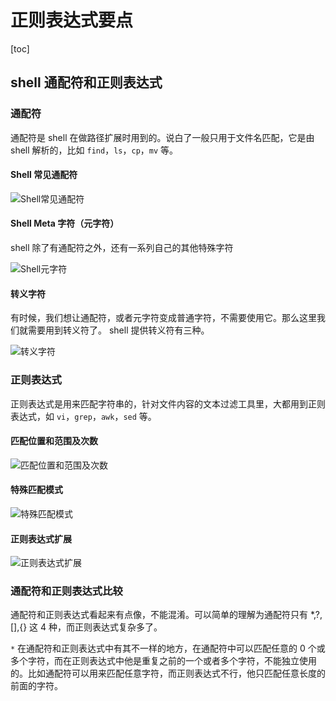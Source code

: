 <!--
 * @Description: 
 * @Author: alphapenng
 * @Github: 
 * @Date: 2023-01-04 16:23:30
 * @LastEditors: alphapenng
 * @LastEditTime: 2023-01-04 19:02:32
 * @FilePath: /balabala/content/private/正则表达式要点.md
-->
# 正则表达式要点

[toc]

## shell 通配符和正则表达式

### 通配符

通配符是 shell 在做路径扩展时用到的。说白了一般只用于文件名匹配，它是由 shell 解析的，比如 `find`，`ls`，`cp`，`mv` 等。

#### Shell 常见通配符

![Shell常见通配符](https://alphapenng-1305651397.cos.ap-shanghai.myqcloud.com/uPic/20230104162942_hYPKhc.jpg)

#### Shell Meta 字符（元字符）

shell 除了有通配符之外，还有一系列自己的其他特殊字符

![Shell元字符](https://alphapenng-1305651397.cos.ap-shanghai.myqcloud.com/uPic/20230104163605_VB0OY5.png)

#### 转义字符

有时候，我们想让通配符，或者元字符变成普通字符，不需要使用它。那么这里我们就需要用到转义符了。 shell 提供转义符有三种。

![转义字符](https://alphapenng-1305651397.cos.ap-shanghai.myqcloud.com/uPic/20230104164404_h83Leg.png)

### 正则表达式

正则表达式是用来匹配字符串的，针对文件内容的文本过滤工具里，大都用到正则表达式，如 `vi`，`grep`，`awk`，`sed` 等。

#### 匹配位置和范围及次数

![匹配位置和范围及次数](https://alphapenng-1305651397.cos.ap-shanghai.myqcloud.com/uPic/20230104164559_1Ln24f.png)

#### 特殊匹配模式

![特殊匹配模式](https://alphapenng-1305651397.cos.ap-shanghai.myqcloud.com/uPic/20230104185545_CuAE2W.png)

#### 正则表达式扩展

![正则表达式扩展](https://alphapenng-1305651397.cos.ap-shanghai.myqcloud.com/uPic/20230104185925_B2brbN.png)

### 通配符和正则表达式比较

通配符和正则表达式看起来有点像，不能混淆。可以简单的理解为通配符只有 *,?,[],{} 这 4 种，而正则表达式复杂多了。

`*` 在通配符和正则表达式中有其不一样的地方，在通配符中可以匹配任意的 0 个或多个字符，而在正则表达式中他是重复之前的一个或者多个字符，不能独立使用的。比如通配符可以用来匹配任意字符，而正则表达式不行，他只匹配任意长度的前面的字符。
